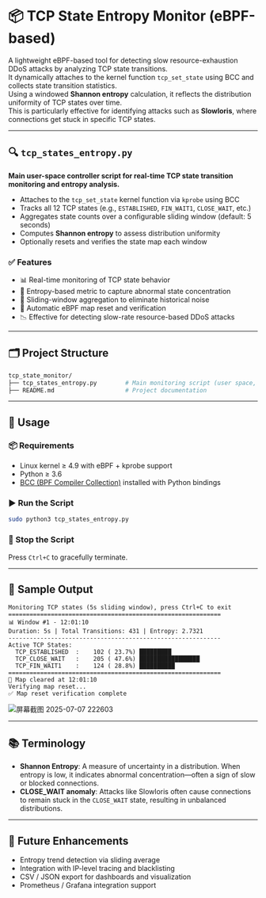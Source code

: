 # 📦 TCP State Entropy Monitor (eBPF-based)

A lightweight eBPF-based tool for detecting slow resource-exhaustion DDoS attacks by analyzing TCP state transitions.  
It dynamically attaches to the kernel function `tcp_set_state` using BCC and collects state transition statistics.  
Using a windowed **Shannon entropy** calculation, it reflects the distribution uniformity of TCP states over time.  
This is particularly effective for identifying attacks such as **Slowloris**, where connections get stuck in specific TCP states.

---

## 🔍 `tcp_states_entropy.py`

**Main user-space controller script for real-time TCP state transition monitoring and entropy analysis.**

- Attaches to the `tcp_set_state` kernel function via `kprobe` using BCC
- Tracks all 12 TCP states (e.g., `ESTABLISHED`, `FIN_WAIT1`, `CLOSE_WAIT`, etc.)
- Aggregates state counts over a configurable sliding window (default: 5 seconds)
- Computes **Shannon entropy** to assess distribution uniformity
- Optionally resets and verifies the state map each window

### ✅ Features

- 📊 Real-time monitoring of TCP state behavior
- 🧠 Entropy-based metric to capture abnormal state concentration
- 🔄 Sliding-window aggregation to eliminate historical noise
- 🧪 Automatic eBPF map reset and verification
- 📉 Effective for detecting slow-rate resource-based DDoS attacks

---
## 🗂️ Project Structure

```bash
tcp_state_monitor/
├── tcp_states_entropy.py        # Main monitoring script (user space, BCC-based)
├── README.md                    # Project documentation
```
---
## 🚀 Usage

### 📦 Requirements

- Linux kernel ≥ 4.9 with eBPF + kprobe support
- Python ≥ 3.6
- [BCC (BPF Compiler Collection)](https://github.com/iovisor/bcc) installed with Python bindings

### ▶️ Run the Script

```bash
sudo python3 tcp_states_entropy.py
````

### 🛑 Stop the Script

Press `Ctrl+C` to gracefully terminate.

---

## 🧪 Sample Output

```
Monitoring TCP states (5s sliding window), press Ctrl+C to exit
============================================================
📊 Window #1 - 12:01:10
Duration: 5s | Total Transitions: 431 | Entropy: 2.7321
------------------------------------------------------------
Active TCP States:
  TCP_ESTABLISHED  :    102 ( 23.7%) █████████
  TCP_CLOSE_WAIT   :    205 ( 47.6%) █████████████████
  TCP_FIN_WAIT1    :    124 ( 28.8%) ██████████
============================================================
🔄 Map cleared at 12:01:10
Verifying map reset...
✅ Map reset verification complete
```
![屏幕截图 2025-07-07 222603](https://github.com/user-attachments/assets/596fa4cc-db97-4144-b6d8-d9b77423cf72)

---

## 📚 Terminology

* **Shannon Entropy**: A measure of uncertainty in a distribution. When entropy is low, it indicates abnormal concentration—often a sign of slow or blocked connections.
* **CLOSE\_WAIT anomaly**: Attacks like Slowloris often cause connections to remain stuck in the `CLOSE_WAIT` state, resulting in unbalanced distributions.

---

## 🔧 Future Enhancements

* Entropy trend detection via sliding average
* Integration with IP-level tracing and blacklisting
* CSV / JSON export for dashboards and visualization
* Prometheus / Grafana integration support

